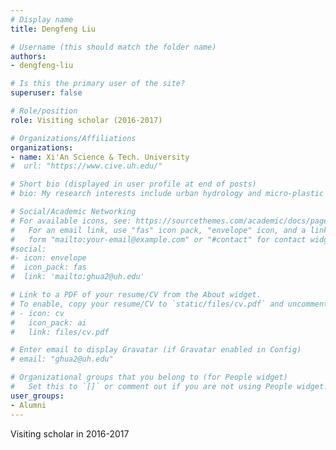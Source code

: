 ```yaml
---
# Display name
title: Dengfeng Liu

# Username (this should match the folder name)
authors:
- dengfeng-liu

# Is this the primary user of the site?
superuser: false

# Role/position
role: Visiting scholar (2016-2017)

# Organizations/Affiliations
organizations:
- name: Xi'An Science & Tech. University
#  url: "https://www.cive.uh.edu/"

# Short bio (displayed in user profile at end of posts)
# bio: My research interests include urban hydrology and micro-plastic transport in aquatic systems.

# Social/Academic Networking
# For available icons, see: https://sourcethemes.com/academic/docs/page-builder/#icons
#   For an email link, use "fas" icon pack, "envelope" icon, and a link in the
#   form "mailto:your-email@example.com" or "#contact" for contact widget.
#social:
#- icon: envelope
#  icon_pack: fas
#  link: 'mailto:ghua2@uh.edu'

# Link to a PDF of your resume/CV from the About widget.
# To enable, copy your resume/CV to `static/files/cv.pdf` and uncomment the lines below.
# - icon: cv
#   icon_pack: ai
#   link: files/cv.pdf

# Enter email to display Gravatar (if Gravatar enabled in Config)
# email: "ghua2@uh.edu"

# Organizational groups that you belong to (for People widget)
#   Set this to `[]` or comment out if you are not using People widget.
user_groups:
- Alumni
---
```


Visiting scholar in 2016-2017
